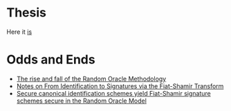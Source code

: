 # Thesis
Here it [is](https://github.com/vglazer/thesis/blob/master/body/ut-thesis.pdf)

# Odds and Ends
* [The rise and fall of the Random Oracle Methodology](https://github.com/vglazer/thesis/blob/master/plan.pdf)
* [Notes on From Identification to Signatures via the Fiat-Shamir Transform](https://github.com/vglazer/thesis/blob/master/notes_on_papers/FromIdentificationToSignatures/notes.pdf)
* [Secure canonical identification schemes yield Fiat-Shamir signature schemes secure in the Random Oracle Model](https://github.com/vglazer/thesis/blob/master/notes_on_papers/FromIdentificationToSignatures/notes.pdf)
